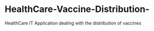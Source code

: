 # HealthCare-Vaccine-Distribution-
HealthCare IT Application dealing with the distribution of vaccines 
